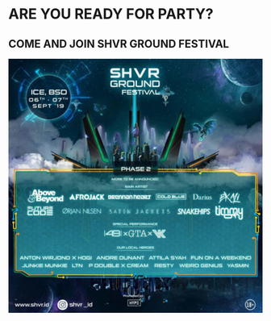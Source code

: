 # ARE YOU READY FOR PARTY? #

## COME AND JOIN SHVR GROUND FESTIVAL ##

![TheEvent](images/SHVR.jpg)